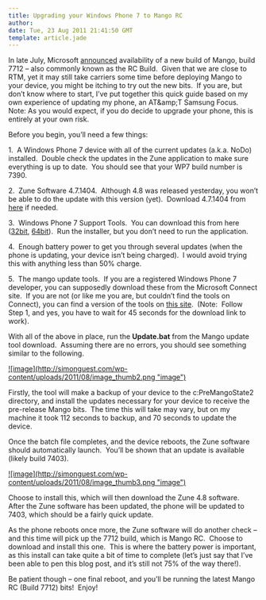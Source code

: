 ```yaml
---
title: Upgrading your Windows Phone 7 to Mango RC
author: 
date: Tue, 23 Aug 2011 21:41:50 GMT
template: article.jade
---
```


In late July, Microsoft [announced](http:&#x2F;&#x2F;windowsteamblog.com&#x2F;windows_phone&#x2F;b&#x2F;wpdev&#x2F;archive&#x2F;2011&#x2F;07&#x2F;27&#x2F;wpsdk-beta-2-refresh-for-mango-devs.aspx) availability of a new build of Mango, build 7712 – also commonly known as the RC Build.  Given that we are close to RTM, yet it may still take carriers some time before deploying Mango to your device, you might be itching to try out the new bits.  If you are, but don’t know where to start, I’ve put together this quick guide based on my own experience of updating my phone, an AT&amp;amp;T Samsung Focus.  Note: As you would expect, if you do decide to upgrade your phone, this is entirely at your own risk.

Before you begin, you’ll need a few things:

1.  A Windows Phone 7 device with all of the current updates (a.k.a. NoDo) installed.  Double check the updates in the Zune application to make sure everything is up to date.  You should see that your WP7 build number is 7390.

2.  Zune Software 4.7.1404.  Although 4.8 was released yesterday, you won’t be able to do the update with this version (yet).  Download 4.7.1404 from [here](http:&#x2F;&#x2F;www.microsoft.com&#x2F;download&#x2F;en&#x2F;details.aspx?id=23771) if needed.

3.  Windows Phone 7 Support Tools.  You can download this from here ([32bit](http:&#x2F;&#x2F;download.microsoft.com&#x2F;download&#x2F;1&#x2F;5&#x2F;4&#x2F;15427EAF-AD42-4E4A-8179-9A3C5483E366&#x2F;WPSupportTool-x86.msi), [64bit](http:&#x2F;&#x2F;download.microsoft.com&#x2F;download&#x2F;1&#x2F;5&#x2F;4&#x2F;15427EAF-AD42-4E4A-8179-9A3C5483E366&#x2F;WPSupportTool-amd64.msi)).  Run the installer, but you don’t need to run the application.

4.  Enough battery power to get you through several updates (when the phone is updating, your device isn’t being charged).  I would avoid trying this with anything less than 50% charge.

5.  The mango update tools.  If you are a registered Windows Phone 7 developer, you can supposedly download these from the Microsoft Connect site.  If you are not (or like me you are, but couldn’t find the tools on Connect), you can find a version of the tools on [this site](http:&#x2F;&#x2F;windowsphonehacker.com&#x2F;articles&#x2F;how_to_get_mango_beta_2_for_nondevelopers-07-31-11).  (Note:  Follow Step 1, and yes, you have to wait for 45 seconds for the download link to work).

With all of the above in place, run the **Update.bat** from the Mango update tool download.  Assuming there are no errors, you should see something similar to the following.

[![image](http:&#x2F;&#x2F;simonguest.com&#x2F;wp-content&#x2F;uploads&#x2F;2011&#x2F;08&#x2F;image_thumb2.png &quot;image&quot;)](http:&#x2F;&#x2F;simonguest.com&#x2F;wp-content&#x2F;uploads&#x2F;2011&#x2F;08&#x2F;image2.png)

Firstly, the tool will make a backup of your device to the c:PreMangoState2 directory, and install the updates necessary for your device to receive the pre-release Mango bits.  The time this will take may vary, but on my machine it took 112 seconds to backup, and 70 seconds to update the device.

Once the batch file completes, and the device reboots, the Zune software should automatically launch.  You’ll be shown that an update is available (likely build 7403).

[![image](http:&#x2F;&#x2F;simonguest.com&#x2F;wp-content&#x2F;uploads&#x2F;2011&#x2F;08&#x2F;image_thumb3.png &quot;image&quot;)](http:&#x2F;&#x2F;simonguest.com&#x2F;wp-content&#x2F;uploads&#x2F;2011&#x2F;08&#x2F;image3.png)

Choose to install this, which will then download the Zune 4.8 software.  After the Zune software has been updated, the phone will be updated to 7403, which should be a fairly quick update.

As the phone reboots once more, the Zune software will do another check – and this time will pick up the 7712 build, which is Mango RC.  Choose to download and install this one.  This is where the battery power is important, as this install can take quite a bit of time to complete (let’s just say that I’ve been able to pen this blog post, and it’s still not 75% of the way there!).

Be patient though – one final reboot, and you’ll be running the latest Mango RC (Build 7712) bits!  Enjoy!

